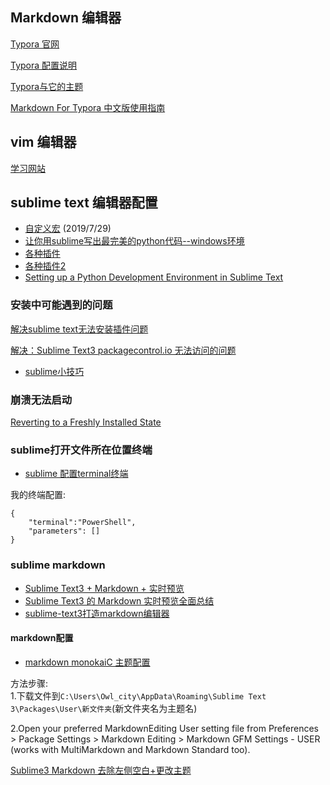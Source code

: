 ## Markdown 编辑器
[Typora 官网](https://typora.io/)

[Typora 配置说明](https://www.cnblogs.com/pprp/p/9132746.html)

[Typora与它的主题](https://www.jianshu.com/p/5634b207d516)

[Markdown For Typora 中文版使用指南](https://zhuanlan.zhihu.com/p/39872673)
## vim 编辑器
[学习网站](https://www.openvim.com/tutorial.html)

## sublime text 编辑器配置
- [自定义宏](https://stackoverflow.com/questions/16675320/hotkey-to-end-the-line-with-a-semicolon-and-jump-to-a-new-line-in-sublime-text-2) (2019/7/29) 
- [让你用sublime写出最完美的python代码--windows环境](https://www.cnblogs.com/zhaof/p/8126306.html)
- [各种插件](https://www.cnblogs.com/gymmer/p/5967280.html)
- [各种插件2](http://bubkoo.com/2014/01/04/sublime-text-3-plugins/)
- [Setting up a Python Development Environment in Sublime Text](https://www.youtube.com/watch?v=xFciV6Ew5r4)

### 安装中可能遇到的问题
[解决sublime text无法安装插件问题](https://www.jianshu.com/p/23d1ec6988e5)

[解决：Sublime Text3 packagecontrol.io 无法访问的问题](https://www.jianshu.com/p/23b823d6e786)

- [sublime小技巧](https://www.onlycoder.com/blogs/575a0a4b8b18019b5c1d9e85.html)

### 崩溃无法启动
[Reverting to a Freshly Installed State](https://www.sublimetext.com/docs/3/revert.html)
### sublime打开文件所在位置终端
- [sublime 配置terminal终端](https://www.jianshu.com/p/a9fda52c58fe)

我的终端配置:
```
{
	"terminal":"PowerShell",
	"parameters": []
}
```

### sublime markdown
- [Sublime Text3 + Markdown + 实时预览](https://blog.csdn.net/senver_wen/article/details/80002465)
- [Sublime Text3 的 Markdown 实时预览全面总结](https://blog.csdn.net/qq_20011607/article/details/81370236)
- [sublime-text3打造markdown编辑器](https://www.jianshu.com/p/7cbd50058ea3)

#### markdown配置
- [markdown monokaiC 主题配置](https://github.com/avivace/monokaiC)

方法步骤:   
1.下载文件到`C:\Users\Owl_city\AppData\Roaming\Sublime Text 3\Packages\User\新文件夹`(新文件夹名为主题名)

2.Open your preferred MarkdownEditing User setting file from Preferences > Package Settings > Markdown Editing > Markdown GFM Settings - USER (works with MultiMarkdown and Markdown Standard too).

[Sublime3 Markdown 去除左侧空白+更改主题](https://blog.csdn.net/Galoa/article/details/79029758)
